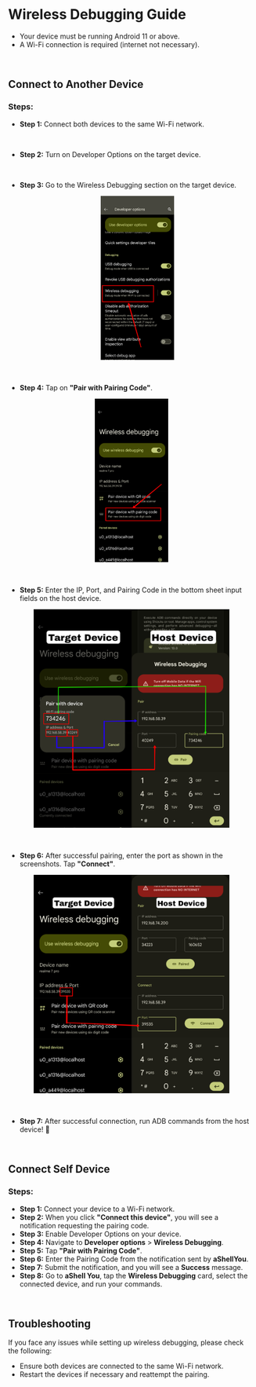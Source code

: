 # Wireless Debugging Guide

* Your device must be running Android 11 or above.
* A Wi-Fi connection is required (internet not necessary).

</br>

## Connect to Another Device

### Steps:

- **Step 1:** Connect both devices to the same Wi-Fi network.

</br>

- **Step 2:** Turn on Developer Options on the target device.

</br>

- **Step 3:** Go to the Wireless Debugging section on the target device.
   <p align="center">
  <img src="https://github.com/DP-Hridayan/aShellYou/blob/master/assets/wirelessDebOtherDevice/1.png" alt="1" width="150"/>
</p>
</br>

- **Step 4:** Tap on **"Pair with Pairing Code"**.

<p align="center">
  <img src="https://github.com/DP-Hridayan/aShellYou/blob/master/assets/wirelessDebOtherDevice/2.png" alt="2" width="150"/>
</p>

</br>

- **Step 5:** Enter the IP, Port, and Pairing Code in the bottom sheet input fields on the host device.

<p align="center">
  <img src="https://github.com/DP-Hridayan/aShellYou/blob/master/assets/wirelessDebOtherDevice/3.png" alt="3" width="400"/>
</p>

</br>

- **Step 6:** After successful pairing, enter the port as shown in the screenshots. Tap **"Connect"**.

<p align="center">
  <img src="https://github.com/DP-Hridayan/aShellYou/blob/master/assets/wirelessDebOtherDevice/4.png" alt="4" width="400"/>
</p>

</br>

- **Step 7:** After successful connection, run ADB commands from the host device! 🚀

</br>

## Connect Self Device

### Steps:

- **Step 1:** Connect your device to a Wi-Fi network.
- **Step 2:** When you click **"Connect this device"**, you will see a notification requesting the pairing code.
- **Step 3:** Enable Developer Options on your device.
- **Step 4:** Navigate to **Developer options** > **Wireless Debugging**.
- **Step 5:** Tap **"Pair with Pairing Code"**.
- **Step 6:** Enter the Pairing Code from the notification sent by **aShellYou**.
- **Step 7:** Submit the notification, and you will see a **Success** message.
- **Step 8:** Go to **aShell You**, tap the **Wireless Debugging** card, select the connected device, and run your commands.

</br>

## Troubleshooting

If you face any issues while setting up wireless debugging, please check the following:
- Ensure both devices are connected to the same Wi-Fi network.
- Restart the devices if necessary and reattempt the pairing.
